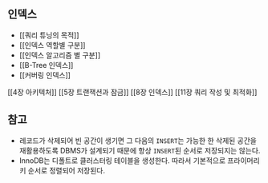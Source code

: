 ## 인덱스
- [[쿼리 튜닝의 목적]]
- [[인덱스 역할별 구분]]
- [[인덱스 알고리즘 별 구분]]
- [[B-Tree 인덱스]]
- [[커버링 인덱스]]

[[4장 아키텍처]]
[[5장 트랜잭션과 잠금]]
[[8장 인덱스]]
[[11장 쿼리 작성 및 최적화]]




## 참고
- 레코드가 삭제되어 빈 공간이 생기면 그 다음의 `INSERT`는 가능한 한 삭제된 공간을 재활용하도록 DBMS가 설계되기 때문에 항상 `INSERT`된 순서로 저장되지는 않는다.
- InnoDB는 디폴트로 클러스터링 테이블을 생성한다. 따라서 기본적으로 프라이머리 키 순서로 정렬되어 저장된다.